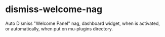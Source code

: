# dismiss-welcome-nag
Auto Dismiss "Welcome Panel" nag, dashboard widget, when is activated, or automatically, when put on mu-plugins directory.
